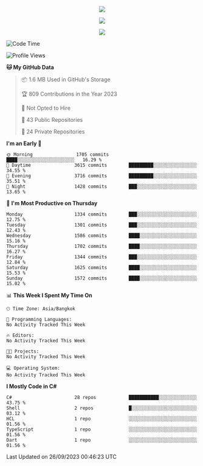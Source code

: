 <p align="center">
  <a href="say-hi.gif"> 
    <img align="center" src="say-hi.gif"/>
  </a>
</p>
<p align="center">
  <a href="https://github.com/htthinh1999">
    <img align="center" src="https://github-readme-stats-kappa-pink.vercel.app/api?username=htthinh1999&show_icons=true&count_private=true&theme=dracula"/>
  </a>
</p>
<p align="center">
  <a href="https://github.com/htthinh1999">
    <img src="https://github-readme-stats-kappa-pink.vercel.app/api/top-langs/?username=htthinh1999&layout=compact&langs_count=6&count_private=true&hide=tsql,hlsl,glsl,shaderlab&theme=dracula"/>
  </a>
</p>

<!--START_SECTION:waka-->
![Code Time](http://img.shields.io/badge/Code%20Time-0%20secs-blue)

![Profile Views](http://img.shields.io/badge/Profile%20Views-0-blue)

**🐱 My GitHub Data** 

> 📦 1.6 MB Used in GitHub's Storage 
 > 
> 🏆 809 Contributions in the Year 2023
 > 
> 🚫 Not Opted to Hire
 > 
> 📜 43 Public Repositories 
 > 
> 🔑 24 Private Repositories 
 > 
**I'm an Early 🐤** 

```text
🌞 Morning                1705 commits        ████░░░░░░░░░░░░░░░░░░░░░   16.29 % 
🌆 Daytime                3615 commits        █████████░░░░░░░░░░░░░░░░   34.55 % 
🌃 Evening                3716 commits        █████████░░░░░░░░░░░░░░░░   35.51 % 
🌙 Night                  1428 commits        ███░░░░░░░░░░░░░░░░░░░░░░   13.65 % 
```
📅 **I'm Most Productive on Thursday** 

```text
Monday                   1334 commits        ███░░░░░░░░░░░░░░░░░░░░░░   12.75 % 
Tuesday                  1301 commits        ███░░░░░░░░░░░░░░░░░░░░░░   12.43 % 
Wednesday                1586 commits        ████░░░░░░░░░░░░░░░░░░░░░   15.16 % 
Thursday                 1702 commits        ████░░░░░░░░░░░░░░░░░░░░░   16.27 % 
Friday                   1344 commits        ███░░░░░░░░░░░░░░░░░░░░░░   12.84 % 
Saturday                 1625 commits        ████░░░░░░░░░░░░░░░░░░░░░   15.53 % 
Sunday                   1572 commits        ████░░░░░░░░░░░░░░░░░░░░░   15.02 % 
```


📊 **This Week I Spent My Time On** 

```text
🕑︎ Time Zone: Asia/Bangkok

💬 Programming Languages: 
No Activity Tracked This Week

🔥 Editors: 
No Activity Tracked This Week

🐱‍💻 Projects: 
No Activity Tracked This Week

💻 Operating System: 
No Activity Tracked This Week
```

**I Mostly Code in C#** 

```text
C#                       28 repos            ███████████░░░░░░░░░░░░░░   43.75 % 
Shell                    2 repos             █░░░░░░░░░░░░░░░░░░░░░░░░   03.12 % 
HCL                      1 repo              ░░░░░░░░░░░░░░░░░░░░░░░░░   01.56 % 
TypeScript               1 repo              ░░░░░░░░░░░░░░░░░░░░░░░░░   01.56 % 
Dart                     1 repo              ░░░░░░░░░░░░░░░░░░░░░░░░░   01.56 % 
```




 Last Updated on 26/09/2023 00:46:23 UTC
<!--END_SECTION:waka-->
